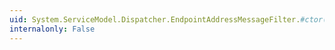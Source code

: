 ```yaml
---
uid: System.ServiceModel.Dispatcher.EndpointAddressMessageFilter.#ctor(System.ServiceModel.EndpointAddress)
internalonly: False
---
```

